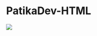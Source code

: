 # PatikaDev-HTML
 <a href="https://app.patika.dev/akgnvahit">
 <img src="https://patika-prod.s3.eu-central-1.amazonaws.com/staticFiles/patikaLogo.png">
